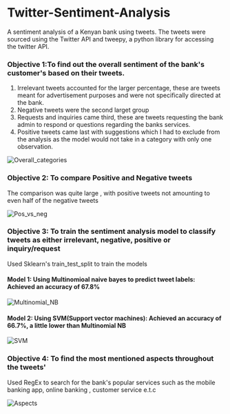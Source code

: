 # Twitter-Sentiment-Analysis
A sentiment analysis of a Kenyan bank using tweets. The tweets were sourced using the Twitter API and tweepy, a python library for accessing the twitter API.

### Objective 1:To find out the overall sentiment of the bank's customer's based on their tweets.

1. Irrelevant tweets accounted for the larger percentage, these are tweets meant for advertisement purposes and were not specifically directed at the bank.
2. Negative tweets were the second larget group
3. Requests and inquiries came third, these are tweets requesting the bank admin to respond or questions regarding the banks services.
4. Positive tweets came last with suggestions which I had to exclude from the analysis as the model would not take in a category with only one observation.

![Overall_categories](https://user-images.githubusercontent.com/90700143/161418549-6203c118-e4a7-49c3-aad4-72b94eed94bb.png)


### Objective 2: To compare Positive and Negative tweets
The comparison was quite large , with positive tweets not amounting to even half of the negative tweets


![Pos_vs_neg](https://user-images.githubusercontent.com/90700143/161418594-c3a11f81-c995-4759-b42e-b4dd4318a4c0.png)


### Objective 3: To train the sentiment analysis model to classify tweets as either irrelevant, negative, positive or inquiry/request
Used Sklearn's train_test_split to train the models

#### Model 1: Using Multinomioal naive bayes to predict tweet labels: Achieved an accuracy of 67.8%

![Multinomial_NB](https://user-images.githubusercontent.com/90700143/161418857-9eb599d7-12be-44f3-906b-49880a7d5996.png)


#### Model 2: Using SVM(Support vector machines): Achieved an accuracy of 66.7%, a little lower than Multinomial NB

![SVM](https://user-images.githubusercontent.com/90700143/161418976-8b520e44-0064-4128-8b90-6ebdebee420c.png)

### Objective 4: To find the most mentioned aspects throughout the tweets'
Used RegEx to search for the bank's popular services such as the mobile banking app, online banking , customer service e.t.c

![Aspects](https://user-images.githubusercontent.com/90700143/161419186-eb7b978e-64b7-4fae-8185-7570627bc4be.png)

